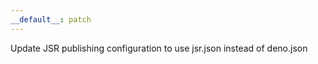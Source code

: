 ```yaml
---
__default__: patch
---
```


Update JSR publishing configuration to use jsr.json instead of deno.json
